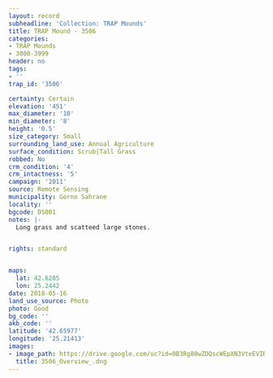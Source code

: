 ```yaml
---
layout: record
subheadline: 'Collection: TRAP Mounds'
title: TRAP Mound - 3506
categories:
- TRAP Mounds
- 3000-3999
header: no
tags:
- ''
trap_id: '3506'

certainty: Certain
elevation: '451'
max_diameter: '10'
min_diameter: '8'
height: '0.5'
size_category: Small
surrounding_land_use: Annual Agriculture
surface_condition: Scrub|Tall Grass
robbed: No
crm_condition: '4'
crm_intactness: '5'
campaign: '2011'
source: Remote Sensing
municipality: Gorno Sahrane
locality: ''
bgcode: DS001
notes: |-
  Long grass and scatteed large stones.


rights: standard


maps:
  lat: 42.6285
  lon: 25.2442
date: 2018-05-16
land_use_source: Photo
photo: Good
bg_code: ''
akb_code: ''
latitude: '42.65977'
longitude: '25.21413'
images:
- image_path: https://drive.google.com/uc?id=0B3Rg88wZDQscWEpXN3VteEVIREE
  title: 3506_Overview_.dng
---
```


